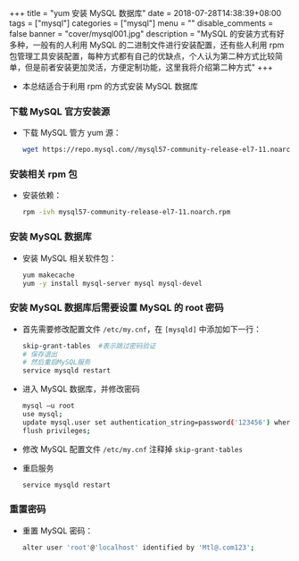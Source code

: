 +++
title = "yum 安装 MySQL 数据库"
date = 2018-07-28T14:38:39+08:00
tags = ["mysql"]
categories = ["mysql"]
menu = ""
disable_comments = false
banner = "cover/mysql001.jpg"
description = "MySQL 的安装方式有好多种，一般有的人利用 MySQL 的二进制文件进行安装配置，还有些人利用 rpm 包管理工具安装配置，每种方式都有自己的优缺点，个人认为第二种方式比较简单，但是前者安装更加灵活，方便定制功能，这里我将介绍第二种方式"
+++

- 本总结适合于利用 rpm 的方式安装 MySQL 数据库

### 下载 MySQL 官方安装源
- 下载 MySQL 管方 yum 源：
  
  ```bash
  wget https://repo.mysql.com//mysql57-community-release-el7-11.noarch.rpm
  ```

### 安装相关 rpm 包
- 安装依赖：
  
  ```bash
  rpm -ivh mysql57-community-release-el7-11.noarch.rpm
  ```

### 安装 MySQL 数据库
- 安装 MySQL 相关软件包：
  
  ```bash
  yum makecache
  yum -y install mysql-server mysql mysql-devel
  ```

### 安装 MySQL 数据库后需要设置 MySQL 的 root 密码
- 首先需要修改配置文件 `/etc/my.cnf`，在 `[mysqld]` 中添加如下一行：
  
  ```bash
  skip-grant-tables  #表示跳过密码验证
  # 保存退出
  # 然后重启MySQL服务
  service mysqld restart
  ```

- 进入 MySQL 数据库，并修改密码
  
  ```bash
  mysql –u root
  use mysql;
  update mysql.user set authentication_string=password('123456') where user='root' and Host = 'localhost';
  flush privileges;
  ```

- 修改 MySQL 配置文件 `/etc/my.cnf` 注释掉 `skip-grant-tables`
- 重启服务
  
  ```bash
  service mysqld restart
  ```

### 重置密码
- 重置 MySQL 密码：
  
  ```bash
  alter user 'root'@'localhost' identified by 'Mtl@.com123';
  ```
  
